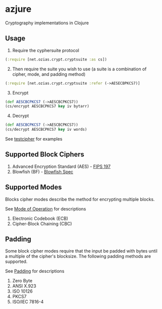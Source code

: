 azjure
======

Cryptography implementations in Clojure

## Usage
1. Require the cyphersuite protocol
```clojure
(:require [net.ozias.crypt.cryptsuite :as cs])
```
2. Then require the suite you wish to use (a suite is a combination of cipher, mode, and padding method)
```clojure
(:require [net.ozias.crypt.cryptsuite :refer (->AESECBPKCS7)]
```
3. Encrypt
```clojure
(def AESCBCPKCS7 (->AESCBCPKCS7))
(cs/encrypt AESCBCPKCS7 key iv bytarr)
```
4. Decrypt
```clojure
(def AESCBCPKCS7 (->AESCBCPKCS7))
(cs/decrypt AESCBCPKCS7 key iv words)
```

See [testcipher](https://github.com/CraZySacX/azjure/blob/master/test/net/ozias/crypt/testcipher.clj) for examples

## Supported Block Ciphers
1. Advanced Encryption Standard (AES) - [FIPS 197](http://csrc.nist.gov/publications/fips/fips197/fips-197.pdf)
2. Blowfish (BF) - [Blowfish Spec](https://www.schneier.com/paper-blowfish-fse.html)

## Supported Modes
Blocks cipher modes describe the method for encrypting multiple blocks.

See [Mode of Operation](http://en.wikipedia.org/wiki/Block_cipher_mode_of_operation) for
descriptions

1. Electronic Codebook (ECB)
2. Cipher-Block Chaining (CBC)

## Padding
Some block cipher modes require that the input be padded with bytes until a multiple of
the cipher's blocksize.  The following padding methods are supported.

See [Padding](http://en.wikipedia.org/wiki/Padding_%28cryptography%29) for descriptions

1. Zero Byte
2. ANSI X.923
3. ISO 10126
4. PKCS7
5. ISO/IEC 7816-4
